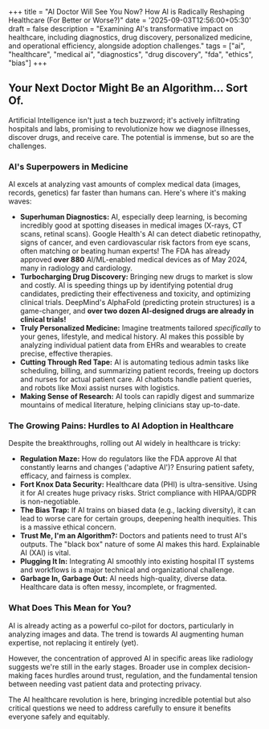+++
title = "AI Doctor Will See You Now? How AI is Radically Reshaping Healthcare (For Better or Worse?)"
date = '2025-09-03T12:56:00+05:30'
draft = false
description = "Examining AI's transformative impact on healthcare, including diagnostics, drug discovery, personalized medicine, and operational efficiency, alongside adoption challenges."
tags = ["ai", "healthcare", "medical ai", "diagnostics", "drug discovery", "fda", "ethics", "bias"]
+++

## Your Next Doctor Might Be an Algorithm... Sort Of.

Artificial Intelligence isn't just a tech buzzword; it's actively infiltrating hospitals and labs, promising to revolutionize how we diagnose illnesses, discover drugs, and receive care. The potential is immense, but so are the challenges.

### AI's Superpowers in Medicine

AI excels at analyzing vast amounts of complex medical data (images, records, genetics) far faster than humans can. Here's where it's making waves:

*   **Superhuman Diagnostics:** AI, especially deep learning, is becoming incredibly good at spotting diseases in medical images (X-rays, CT scans, retinal scans). Google Health's AI can detect diabetic retinopathy, signs of cancer, and even cardiovascular risk factors from eye scans, often matching or beating human experts! The FDA has already approved **over 880** AI/ML-enabled medical devices as of May 2024, many in radiology and cardiology.
*   **Turbocharging Drug Discovery:** Bringing new drugs to market is slow and costly. AI is speeding things up by identifying potential drug candidates, predicting their effectiveness and toxicity, and optimizing clinical trials. DeepMind's AlphaFold (predicting protein structures) is a game-changer, and **over two dozen AI-designed drugs are already in clinical trials!**
*   **Truly Personalized Medicine:** Imagine treatments tailored *specifically* to your genes, lifestyle, and medical history. AI makes this possible by analyzing individual patient data from EHRs and wearables to create precise, effective therapies.
*   **Cutting Through Red Tape:** AI is automating tedious admin tasks like scheduling, billing, and summarizing patient records, freeing up doctors and nurses for actual patient care. AI chatbots handle patient queries, and robots like Moxi assist nurses with logistics.
*   **Making Sense of Research:** AI tools can rapidly digest and summarize mountains of medical literature, helping clinicians stay up-to-date.

### The Growing Pains: Hurdles to AI Adoption in Healthcare

Despite the breakthroughs, rolling out AI widely in healthcare is tricky:

*   **Regulation Maze:** How do regulators like the FDA approve AI that constantly learns and changes ('adaptive AI')? Ensuring patient safety, efficacy, and fairness is complex.
*   **Fort Knox Data Security:** Healthcare data (PHI) is ultra-sensitive. Using it for AI creates huge privacy risks. Strict compliance with HIPAA/GDPR is non-negotiable.
*   **The Bias Trap:** If AI trains on biased data (e.g., lacking diversity), it can lead to worse care for certain groups, deepening health inequities. This is a massive ethical concern.
*   **Trust Me, I'm an Algorithm?:** Doctors and patients need to trust AI's outputs. The "black box" nature of some AI makes this hard. Explainable AI (XAI) is vital.
*   **Plugging It In:** Integrating AI smoothly into existing hospital IT systems and workflows is a major technical and organizational challenge.
*   **Garbage In, Garbage Out:** AI needs high-quality, diverse data. Healthcare data is often messy, incomplete, or fragmented.

### What Does This Mean for You?

AI is already acting as a powerful co-pilot for doctors, particularly in analyzing images and data. The trend is towards AI augmenting human expertise, not replacing it entirely (yet).

However, the concentration of approved AI in specific areas like radiology suggests we're still in the early stages. Broader use in complex decision-making faces hurdles around trust, regulation, and the fundamental tension between needing vast patient data and protecting privacy.

The AI healthcare revolution is here, bringing incredible potential but also critical questions we need to address carefully to ensure it benefits everyone safely and equitably.
